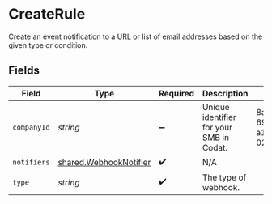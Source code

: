 # CreateRule

Create an event notification to a URL or list of email addresses based on the given type or condition.


## Fields

| Field                                                                   | Type                                                                    | Required                                                                | Description                                                             | Example                                                                 |
| ----------------------------------------------------------------------- | ----------------------------------------------------------------------- | ----------------------------------------------------------------------- | ----------------------------------------------------------------------- | ----------------------------------------------------------------------- |
| `companyId`                                                             | *string*                                                                | :heavy_minus_sign:                                                      | Unique identifier for your SMB in Codat.                                | 8a210b68-6988-11ed-a1eb-0242ac120002                                    |
| `notifiers`                                                             | [shared.WebhookNotifier](../../../sdk/models/shared/webhooknotifier.md) | :heavy_check_mark:                                                      | N/A                                                                     |                                                                         |
| `type`                                                                  | *string*                                                                | :heavy_check_mark:                                                      | The type of webhook.                                                    |                                                                         |